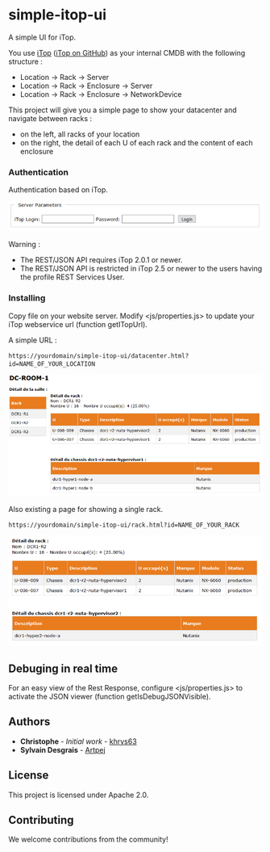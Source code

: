 # simple-itop-ui
A simple UI for iTop.
  
You use [iTop](https://www.combodo.com/itop) ([iTop on GitHub](https://github.com/Combodo/iTop)) as your internal CMDB with the following structure :
* Location -> Rack -> Server
* Location -> Rack -> Enclosure -> Server
* Location -> Rack -> Enclosure -> NetworkDevice

This project will give you a simple page to show your datacenter and navigate between racks :
* on the left, all racks of your location
* on the right, the detail of each U of each rack and the content of each enclosure

### Authentication
Authentication based on iTop.

![iTop login](screenshot/itoplogin.png)

Warning : 
- The REST/JSON API requires iTop 2.0.1 or newer.
- The REST/JSON API is restricted in iTop 2.5 or newer to the users having the profile REST Services User.

### Installing
Copy file on your website server.
Modify <js/properties.js> to update your iTop webservice url (function getITopUrl).

A simple URL :
```
https://yourdomain/simple-itop-ui/datacenter.html?id=NAME_OF_YOUR_LOCATION
```
![iTop location](screenshot/itoplocation.png)


Also existing a page for showing a single rack.
```
https://yourdomain/simple-itop-ui/rack.html?id=NAME_OF_YOUR_RACK
```

![iTop location](screenshot/itoprack.png)

## Debuging in real time
For an easy view of the Rest Response, configure <js/properties.js> to activate the JSON viewer (function getIsDebugJSONVisible).

## Authors
* **Christophe** - *Initial work* - [khrys63](https://github.com/khrys63)
* **Sylvain Desgrais** - [Artpej](https://github.com/Artpej)

## License
This project is licensed under Apache 2.0.

## Contributing
We welcome contributions from the community!